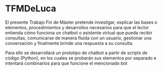 # TFMDeLuca

El presente Trabajo Fin de Máster pretende investigar, explicar las bases o elementos, procedimientos y desarrollos necesarios para que el lector entienda cómo funciona un chatbot o asistente virtual que pueda recibir consultas, comunicarse de manera fluida con un usuario, gestionar una conversación y finalmente brinde una respuesta a su consulta.

Para ello se desarrollará un prototipo de chatbot a partir de scripts de código (Python), en los cuales se probarán sus elementos por separado e intentará combinarlos para que funcione el mencionado bot

